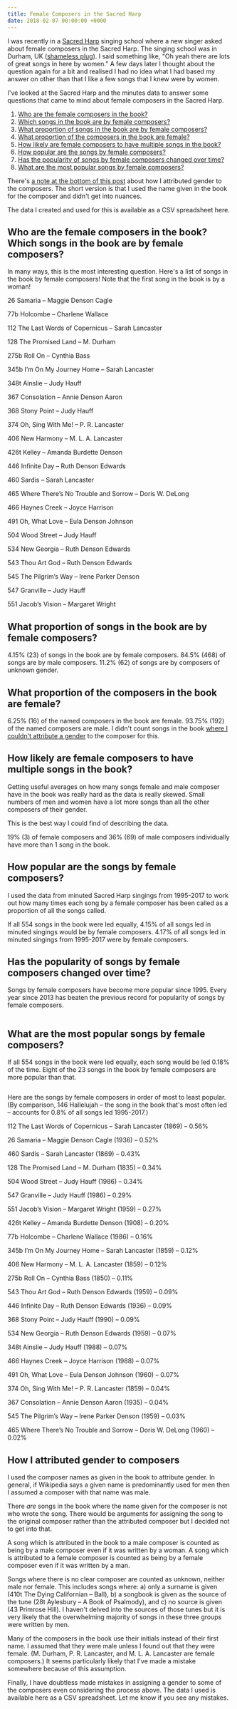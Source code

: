 ```yaml
---
title: Female Composers in the Sacred Harp
date: 2018-02-07 00:00:00 +0000
---
```

<p>I was recently in a <a href="https://en.wikipedia.org/wiki/Sacred_Harp">Sacred Harp</a> singing school where a new singer asked about female composers in the Sacred Harp. The singing school was in Durham, UK (<a href="https://durhamsacredharp.co.uk">shameless plug</a>). I said something like, &quot;Oh yeah there are lots of great songs in here by women.&quot; A few days later I thought about the question again for a bit and realised I had no idea what I had based my answer on other than that I like a few songs that I knew were by women.</p>

<p>I&#39;ve looked at the Sacred Harp and the minutes data to answer some questions that came to mind about female composers in the Sacred Harp.</p>

<ol>
  <li><a href="#toc_0">Who are the female composers in the book?</a></li>
  <li><a href="#toc_0">Which songs in the book are by female composers?</a></li>
  <li><a href="#toc_1">What proportion of songs in the book are by female composers?</a></li>
  <li><a href="#toc_2">What proportion of the composers in the book are female?</a></li>
  <li><a href="#toc_3">How likely are female composers to have multiple songs in the book?</a></li>
  <li><a href="#toc_4">How popular are the songs by female composers?</a></li>
  <li><a href="#toc_5">Has the popularity of songs by female composers changed over time?</a></li>
  <li><a href="#toc_6">What are the most popular songs by female composers?</a></li>
</ol>

<p>There&#39;s <a href="#toc_7">a note at the bottom of this post</a> about how I attributed gender to the composers. The short version is that I used the name given in the book for the composer and didn&#39;t get into nuances.</p>

<p>The data I created and used for this is available as a CSV spreadsheet here.</p>

<h2 id="toc_0">Who are the female composers in the book? Which songs in the book are by female composers?</h2>

<p>In many ways, this is the most interesting question. Here&#39;s a list of songs in the book by female composers! Note that the first song in the book is by a woman!</p>

<p><span class="font-weight-bold">26</span> Samaria – Maggie Denson Cagle</p>

<p><span class="font-weight-bold">77b</span> Holcombe – Charlene Wallace</p>

<p><span class="font-weight-bold">112</span> The Last Words of Copernicus – Sarah Lancaster</p>

<p><span class="font-weight-bold">128</span> The Promised Land – M. Durham</p>

<p><span class="font-weight-bold">275b</span> Roll On – Cynthia Bass</p>

<p><span class="font-weight-bold">345b</span> I’m On My Journey Home – Sarah Lancaster</p>

<p><span class="font-weight-bold">348t</span> Ainslie – Judy Hauff</p>

<p><span class="font-weight-bold">367</span> Consolation – Annie Denson Aaron</p>

<p><span class="font-weight-bold">368</span> Stony Point – Judy Hauff</p>

<p><span class="font-weight-bold">374</span> Oh, Sing With Me! – P. R. Lancaster</p>

<p><span class="font-weight-bold">406</span> New Harmony – M. L. A. Lancaster</p>

<p><span class="font-weight-bold">426t</span> Kelley – Amanda Burdette Denson</p>

<p><span class="font-weight-bold">446</span> Infinite Day – Ruth Denson Edwards</p>

<p><span class="font-weight-bold">460</span> Sardis – Sarah Lancaster</p>

<p><span class="font-weight-bold">465</span> Where There’s No Trouble and Sorrow – 
Doris W. DeLong</p>

<p><span class="font-weight-bold">466</span> Haynes Creek – Joyce Harrison</p>

<p><span class="font-weight-bold">491</span> Oh, What Love – Eula Denson Johnson</p>

<p><span class="font-weight-bold">504</span> Wood Street – Judy Hauff</p>

<p><span class="font-weight-bold">534</span> New Georgia – Ruth Denson Edwards</p>

<p><span class="font-weight-bold">543</span> Thou Art God – Ruth Denson Edwards</p>

<p><span class="font-weight-bold">545</span> The Pilgrim’s Way – Irene Parker Denson</p>

<p><span class="font-weight-bold">547</span> Granville – Judy Hauff</p>

<p><span class="font-weight-bold">551</span> Jacob’s Vision – Margaret Wright</p>

<h2 id="toc_1">What proportion of songs in the book are by female composers?</h2>

<p>4.15% (23) of songs in the book are by female composers. 84.5% (468) of songs are by male composers. 11.2% (62) of songs are by composers of unknown gender.</p>

<h2 id="toc_2">What proportion of the composers in the book are female?</h2>

<p>6.25% (16) of the named composers in the book are female. 93.75% (192) of the named composers are male. I didn&#39;t count songs in the book <a href="#unknown-gender">where I couldn&#39;t attribute a gender</a> to the composer for this. </p>

<h2 id="toc_3">How likely are female composers to have multiple songs in the book?</h2>

<p>Getting useful averages on how many songs female and male composer have in the book was really hard as the data is really skewed. Small numbers of men and women have a lot more songs than all the other composers of their gender.</p>

<p>This is the best way I could find of describing the data.</p>

<p>19% (3) of female composers and 36% (69) of male composers individually have more than 1 song in the book.</p>

<h2 id="toc_4">How popular are the songs by female composers?</h2>

<p>I used the data from minuted Sacred Harp singings from 1995-2017 to work out how many times each song by a female composer has been called as a proportion of all the songs called.</p>

<p>If all 554 songs in the book were led equally, 4.15% of all songs led in minuted singings would be by female composers. 4.17% of all songs led in minuted singings from 1995-2017 were by female composers.</p>

<h2 id="toc_5">Has the popularity of songs by female composers changed over time?</h2>

<p>Songs by female composers have become more popular since 1995. Every year since 2013 has beaten the previous record for popularity of songs by female composers.</p>

<a href="/uploads/2018/02/07/pc_all_songs_led_by_female_composer.png">
    <img src="/uploads/2018/02/07/pc_all_songs_led_by_female_composer.png" class="img-fluid" alt="">
</a>

<h2 id="toc_6">What are the most popular songs by female composers?</h2>

<p>If all 554 songs in the book were led equally, each song would be led 0.18% of the time. Eight of the 23 songs in the book by female composers are more popular than that.</p>

<a href="/uploads/2018/02/07/pc_all_songs_by_song_number.png">
    <img src="/uploads/2018/02/07/pc_all_songs_by_song_number.png" class="img-fluid" alt="">
</a>

<p>Here are the songs by female composers in order of most to least popular. (By comparison, 146 Hallelujah – the song in the book that&#39;s most often led – accounts for 0.8% of all songs led 1995-2017.)</p>

<p>112 The Last Words of Copernicus – Sarah Lancaster (1869) – 0.56%</p>

<p>26 Samaria – Maggie Denson Cagle (1936) – 0.52%</p>

<p>460 Sardis – Sarah Lancaster (1869) – 0.43%</p>

<p>128 The Promised Land – M. Durham (1835) – 0.34%</p>

<p>504 Wood Street – Judy Hauff (1986) – 0.34%</p>

<p>547 Granville – Judy Hauff (1986) – 0.29%</p>

<p>551 Jacob’s Vision – Margaret Wright (1959) – 0.27%</p>

<p>426t Kelley – Amanda Burdette Denson (1908) – 0.20%</p>

<p>77b Holcombe – Charlene Wallace (1986) – 0.16%</p>

<p>345b I’m On My Journey Home – Sarah Lancaster (1859) – 0.12%</p>

<p>406 New Harmony – M. L. A. Lancaster (1859) – 0.12%</p>

<p>275b Roll On – Cynthia Bass (1850) – 0.11%</p>

<p>543 Thou Art God – Ruth Denson Edwards (1959) – 0.09%</p>

<p>446 Infinite Day – Ruth Denson Edwards (1936) – 0.09%</p>

<p>368 Stony Point – Judy Hauff (1990) – 0.09%</p>

<p>534 New Georgia – Ruth Denson Edwards (1959) – 0.07%</p>

<p>348t Ainslie – Judy Hauff (1988) – 0.07%</p>

<p>466 Haynes Creek – Joyce Harrison (1988) – 0.07%</p>

<p>491 Oh, What Love – Eula Denson Johnson (1960) – 0.07%</p>

<p>374 Oh, Sing With Me! – P. R. Lancaster (1859) – 0.04%</p>

<p>367 Consolation – Annie Denson Aaron (1935) – 0.04%</p>

<p>545 The Pilgrim’s Way – Irene Parker Denson (1959) – 0.03%</p>

<p>465 Where There’s No Trouble and Sorrow – 
Doris W. DeLong (1960) – 0.02%</p>

<h2 id="toc_7">How I attributed gender to composers</h2>

<p>I used the composer names as given in the book to attribute gender. In general, if Wikipedia says a given name is predominantly used for men then I assumed a composer with that name was male.</p>

<p>There <em>are</em> songs in the book where the name given for the composer is not who wrote the song. There would be arguments for assigning the song to the original composer rather than the attributed composer but I decided not to get into that.</p>

<p>A song which is attributed in the book to a male composer is counted as being by a male composer even if it was written by a woman. A song which is attributed to a female composer is counted as being by a female composer even if it was written by a man. </p>

<p id="unknown-gender">Songs where there is no clear composer are counted as unknown, neither male nor female. This includes songs where: a) only a surname is given (410t The Dying Californian – Ball), b) a songbook is given as the source of the tune (28t Aylesbury – A Book of Psalmody), and c) no source is given (43 Primrose Hill). I haven&#39;t delved into the sources of those tunes but it is very likely that the overwhelming majority of songs in these three groups were written by men.</p>

<p>Many of the composers in the book use their initials instead of their first name. I assumed that they were male unless I found out that they were female. (M. Durham, P. R. Lancaster, and M. L. A. Lancaster are female composers.) It seems particularly likely that I&#39;ve made a mistake somewhere because of this assumption.</p>

<p>Finally, I have doubtless made mistakes in assigning a gender to some of the composers even considering the process above. The data I used is available here as a CSV spreadsheet. Let me know if you see any mistakes.</p>
